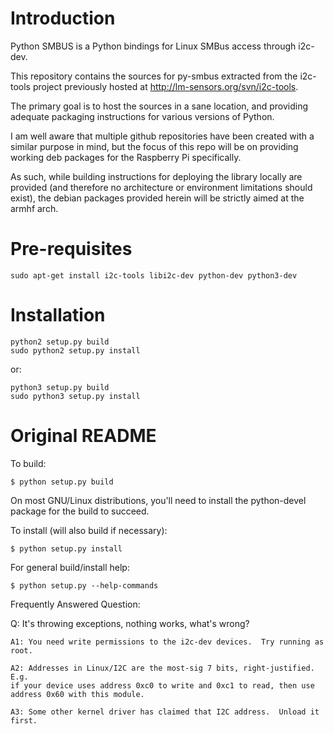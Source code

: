 # Introduction

Python SMBUS is a Python bindings for Linux SMBus access through i2c-dev.

This repository contains the sources for py-smbus extracted from the i2c-tools project previously hosted at http://lm-sensors.org/svn/i2c-tools.

The primary goal is to host the sources in a sane location, and providing adequate packaging instructions for various versions of Python.

I am well aware that multiple github repositories have been created with a similar purpose in mind, but the focus of this repo will be on providing working deb packages for the Raspberry Pi specifically.

As such, while building instructions for deploying the library locally are provided (and therefore no architecture or environment limitations should exist), the debian packages provided herein will be strictly aimed at the armhf arch.

# Pre-requisites

```
sudo apt-get install i2c-tools libi2c-dev python-dev python3-dev
```

# Installation

```
python2 setup.py build
sudo python2 setup.py install
```

or:

```
python3 setup.py build
sudo python3 setup.py install
```

# Original README

To build:
```
$ python setup.py build
```

On most GNU/Linux distributions, you'll need to install the python-devel
package for the build to succeed.

To install (will also build if necessary):
```
$ python setup.py install
```

For general build/install help:

```
$ python setup.py --help-commands
```

Frequently Answered Question:

Q: It's throwing exceptions, nothing works, what's wrong?

    A1: You need write permissions to the i2c-dev devices.  Try running as root.

    A2: Addresses in Linux/I2C are the most-sig 7 bits, right-justified.  E.g.
    if your device uses address 0xc0 to write and 0xc1 to read, then use
    address 0x60 with this module.

    A3: Some other kernel driver has claimed that I2C address.  Unload it first.
